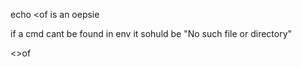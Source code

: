 

echo <of is an oepsie


if a cmd cant be found in env it sohuld be "No such file or directory"


<<bla cat >>of

